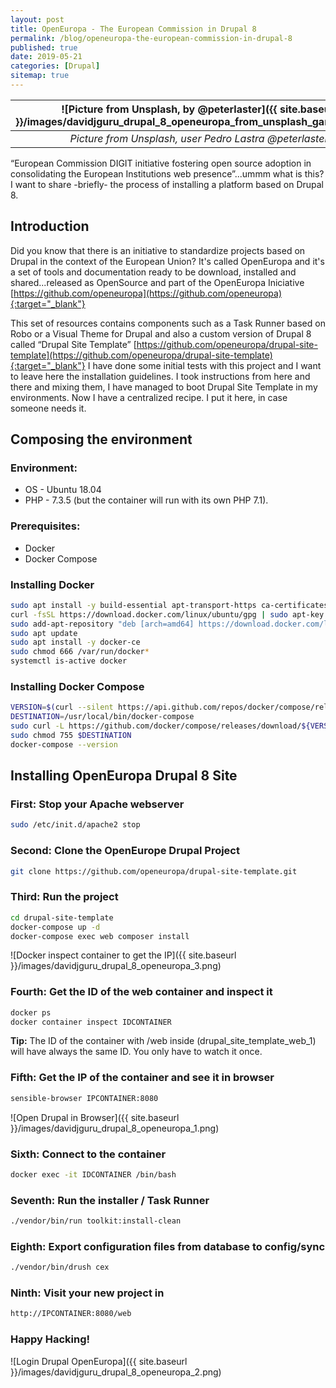 ```yaml
---
layout: post
title: OpenEuropa - The European Commission in Drupal 8
permalink: /blog/openeuropa-the-european-commission-in-drupal-8
published: true
date: 2019-05-21
categories: [Drupal]
sitemap: true
---
```

| ![Picture from Unsplash, by @peterlaster]({{ site.baseurl }}/images/davidjguru_drupal_8_openeuropa_from_unsplash_gargoyle.jpeg) |
|:--:|
| *Picture from Unsplash, user Pedro Lastra @peterlaster* |



“European Commission DIGIT initiative fostering open source adoption in consolidating the European Institutions web presence”...ummm what is this? I want to share -briefly- the process of installing a platform based on Drupal 8.
<!--more-->

## Introduction
Did you know that there is an initiative to standardize projects based on Drupal in the context of the European Union? It's called OpenEuropa and it's a set of tools and documentation ready to be download, installed and shared...released as OpenSource and part of the OpenEuropa Iniciative
[https://github.com/openeuropa](https://github.com/openeuropa){:target="_blank"}

This set of resources contains components such as a Task Runner based on Robo or a Visual Theme for Drupal and also a custom version of Drupal 8 called “Drupal Site Template” [https://github.com/openeuropa/drupal-site-template](https://github.com/openeuropa/drupal-site-template){:target="_blank"}
I have done some initial tests with this project and I want to leave here the installation guidelines. I took instructions from here and there and mixing them, I have managed to boot Drupal Site Template in my environments. 
Now I have a centralized recipe. I put it here, in case someone needs it. 


## Composing the environment

### Environment:

+ OS - Ubuntu 18.04
+ PHP - 7.3.5 (but the container will run with its own PHP 7.1). 

### Prerequisites:

+ Docker 
+ Docker Compose

### Installing Docker

```bash
sudo apt install -y build-essential apt-transport-https ca-certificates jq curl software-properties-common file
curl -fsSL https://download.docker.com/linux/ubuntu/gpg | sudo apt-key add -
sudo add-apt-repository "deb [arch=amd64] https://download.docker.com/linux/ubuntu $(lsb_release -cs) stable"
sudo apt update
sudo apt install -y docker-ce
sudo chmod 666 /var/run/docker*
systemctl is-active docker
```

### Installing Docker Compose

```bash
VERSION=$(curl --silent https://api.github.com/repos/docker/compose/releases/latest | jq .name -r)
DESTINATION=/usr/local/bin/docker-compose
sudo curl -L https://github.com/docker/compose/releases/download/${VERSION}/docker-compose-$(uname -s)-$(uname -m) -o $DESTINATION
sudo chmod 755 $DESTINATION
docker-compose --version
```
## Installing OpenEuropa Drupal 8 Site

### First: Stop your Apache webserver

```bash
sudo /etc/init.d/apache2 stop
```

### Second: Clone the OpenEurope Drupal Project

```bash
git clone https://github.com/openeuropa/drupal-site-template.git
```

### Third: Run the project

```bash
cd drupal-site-template
docker-compose up -d
docker-compose exec web composer install
```

![Docker inspect container to get the IP]({{ site.baseurl }}/images/davidjguru_drupal_8_openeuropa_3.png)


### Fourth: Get the ID of the web container and inspect it

```bash 
docker ps
docker container inspect IDCONTAINER
```
**Tip:** The ID of the container with /web inside (drupal_site_template_web_1) will have always the same ID. You only have to watch it once. 


### Fifth: Get the IP of the container and see it in browser

```bash
sensible-browser IPCONTAINER:8080
```

![Open Drupal in Browser]({{ site.baseurl }}/images/davidjguru_drupal_8_openeuropa_1.png)

### Sixth: Connect to the container

```bash
docker exec -it IDCONTAINER /bin/bash 
```

### Seventh: Run the installer / Task Runner

```bash
./vendor/bin/run toolkit:install-clean
```

### Eighth: Export configuration files from database to config/sync

```bash
./vendor/bin/drush cex
```

### Ninth: Visit your new project in

```bash
http://IPCONTAINER:8080/web 
```

### Happy Hacking! 

![Login Drupal OpenEuropa]({{ site.baseurl }}/images/davidjguru_drupal_8_openeuropa_2.png)


